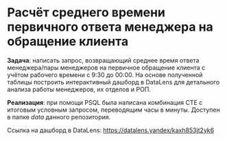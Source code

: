 # Расчёт среднего времени первичного ответа менеджера на обращение клиента

**Задача**: написать запрос, возвращающий среднее время ответа менеджера/пары менеджеров на первичное обращение клиента с учётом рабочего времени с 9:30 до 00:00. На основе полученной таблицы построить интерактивный дашборд в DataLens для детального анализа работы менеджеров, их отделов и РОП.

**Реализация**: при помощи PSQL была написана комбинация CTE с итоговым условным запросом, переводящим часы в минуты. Доступен в папке *data* данного репозитория.

Ссылка на дашборд в DataLens: https://datalens.yandex/kaxh853jt2yk6
